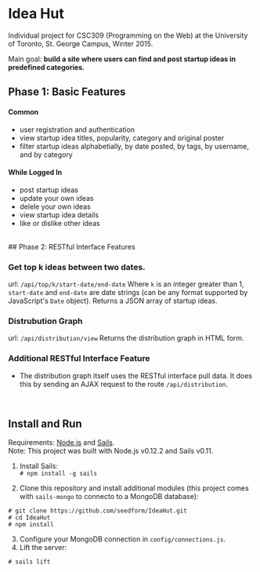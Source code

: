 # Idea Hut
Individual project for CSC309 (Programming on the Web) at the University of Toronto, St. George Campus, Winter 2015.  

Main goal: __build a site where users can find and post startup ideas in predefined categories.__

## Phase 1: Basic Features

#### Common
* user registration and authentication
* view startup idea titles, popularity, category and original poster
* filter startup ideas alphabetially, by date posted, by tags, by username, and by category

#### While Logged In
* post startup ideas
* update your own ideas
* delele your own ideas
* view startup idea details
* like or dislike other ideas


<br>
## Phase 2: RESTful Interface Features

### Get top k ideas between two dates.
url: `/api/top/k/start-date/end-date`
Where `k` is an integer greater than 1, `start-date` and `end-date` are date strings (can be any format supported by JavaScript's `Date` object).
Returns a JSON array of startup ideas.

### Distrubution Graph
url: `/api/distribution/view`
Returns the distribution graph in HTML form.

### Additional RESTful Interface Feature
* The distribution graph itself uses the RESTful interface pull data. It does this by sending an AJAX request to the route `/api/distribution`.


<br>

## Install and Run
Requirements: [Node.js](https://nodejs.org/) and [Sails](http://sailsjs.org/).  
Note: This project was built with Node.js v0.12.2 and Sails v0.11.

1. Install Sails:  
  `# npm install -g sails`

2. Clone this repository and install additional modules (this project comes with `sails-mongo` to connecto to a MongoDB database):
  ```
  # git clone https://github.com/seedform/IdeaHut.git
  # cd IdeaHut
  # npm install
  ```
3. Configure your MongoDB connection in `config/connections.js`.
4. Lift the server:  
  ```
  # sails lift
  ```
